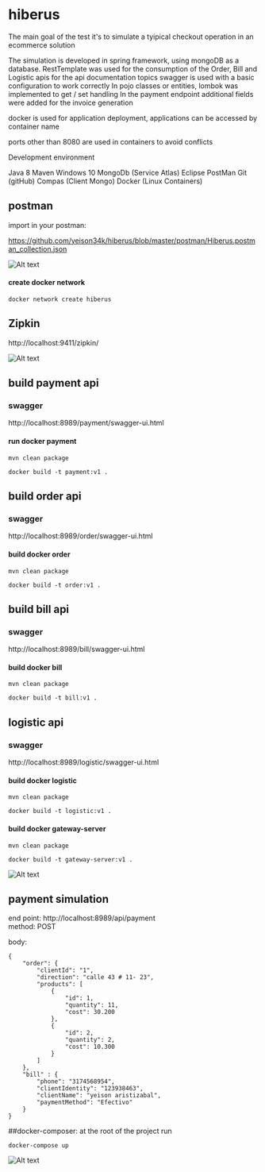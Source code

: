 # hiberus
 The main goal of the test it's to simulate a tyipical checkout operation in an ecommerce solution


The simulation is developed in spring framework, using mongoDB as a database.
RestTemplate was used for the consumption of the Order, Bill and Logistic apis
for the api documentation topics swagger is used with a basic configuration to work correctly
In pojo classes or entities, lombok was implemented to get / set handling
In the payment endpoint additional fields were added for the invoice generation

docker is used for application deployment, applications can be accessed by container name

ports other than 8080 are used in containers to avoid conflicts

Development environment

Java 8
Maven
Windows 10
MongoDb (Service Atlas)
Eclipse
PostMan
Git (gitHub)
Compas (Client Mongo)
Docker (Linux Containers)

## postman
import in your postman:

https://github.com/yeison34k/hiberus/blob/master/postman/Hiberus.postman_collection.json

![Alt text](https://github.com/yeison34k/hiberus/blob/master/steps/api-gateway.PNG "Title")


#### create docker network

`docker network create hiberus`

## Zipkin
http://localhost:9411/zipkin/

![Alt text](https://github.com/yeison34k/hiberus/blob/master/steps/zipkin.PNG "Title")


## build payment api
### swagger
http://localhost:8989/payment/swagger-ui.html

#### run docker payment

`mvn clean package`

`docker build -t payment:v1 .`

## build order api
### swagger
http://localhost:8989/order/swagger-ui.html

#### build docker order

`mvn clean package`

`docker build -t order:v1 .`

## build bill api
### swagger 
http://localhost:8989/bill/swagger-ui.html

#### build docker bill

`mvn clean package`

`docker build -t bill:v1 .`

## logistic api
### swagger
http://localhost:8989/logistic/swagger-ui.html

#### build docker logistic

`mvn clean package`

`docker build -t logistic:v1 .`

#### build docker gateway-server

`mvn clean package`

`docker build -t gateway-server:v1 .`

![Alt text](https://github.com/yeison34k/hiberus/blob/master/steps/api-gateway.PNG "Title")


## payment simulation

end point: http://localhost:8989/api/payment  
method: POST

body:

```
{
    "order": {
        "clientId": "1",
        "direction": "calle 43 # 11- 23",
        "products": [
            {
                "id": 1,
                "quantity": 11,
                "cost": 30.200
            },
            {
                "id": 2,
                "quantity": 2,
                "cost": 10.300
            }
        ]
    },
    "bill" : {
        "phone": "3174568954",
        "clientIdentity": "123938463",
        "clientName": "yeison aristizabal",
        "paymentMethod": "Efectivo"
    }
}
```

##docker-composer: at the root of the project run

`docker-compose up`

![Alt text](https://github.com/yeison34k/hiberus/blob/master/steps/run-docker-compose.PNG "Running Containers")


